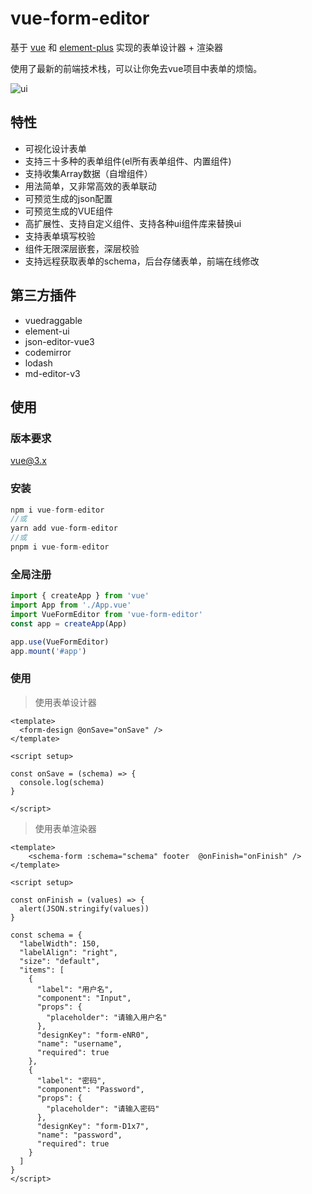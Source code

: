 # vue-form-editor

基于 [vue](https://github.com/vuejs/vue) 和 [element-plus](https://github.com/ElemeFE/element) 实现的表单设计器 + 渲染器

使用了最新的前端技术栈，可以让你免去vue项目中表单的烦恼。

![ui](./src/assets/ui.png)



## 特性

* 可视化设计表单
* 支持三十多种的表单组件(el所有表单组件、内置组件)
* 支持收集Array数据（自增组件）
* 用法简单，又非常高效的表单联动
* 可预览生成的json配置
* 可预览生成的VUE组件
* 高扩展性、支持自定义组件、支持各种ui组件库来替换ui
* 支持表单填写校验
* 组件无限深层嵌套，深层校验
* 支持远程获取表单的schema，后台存储表单，前端在线修改

## 第三方插件

* vuedraggable
* element-ui
* json-editor-vue3
* codemirror
* lodash
* md-editor-v3

## 使用

### 版本要求

vue@3.x

### 安装

```js
npm i vue-form-editor
//或
yarn add vue-form-editor
//或
pnpm i vue-form-editor
```

### 全局注册

```js
import { createApp } from 'vue'
import App from './App.vue'
import VueFormEditor from 'vue-form-editor'
const app = createApp(App)

app.use(VueFormEditor)
app.mount('#app')

```

### 使用

> 使用表单设计器

```vue
<template>
  <form-design @onSave="onSave" />
</template>

<script setup>

const onSave = (schema) => {
  console.log(schema)
}

</script>
```

> 使用表单渲染器

```vue
<template>
    <schema-form :schema="schema" footer  @onFinish="onFinish" />
</template>

<script setup>

const onFinish = (values) => {
  alert(JSON.stringify(values))
}

const schema = {
  "labelWidth": 150,
  "labelAlign": "right",
  "size": "default",
  "items": [
    {
      "label": "用户名",
      "component": "Input",
      "props": {
        "placeholder": "请输入用户名"
      },
      "designKey": "form-eNR0",
      "name": "username",
      "required": true
    },
    {
      "label": "密码",
      "component": "Password",
      "props": {
        "placeholder": "请输入密码"
      },
      "designKey": "form-D1x7",
      "name": "password",
      "required": true
    }
  ]
}
</script>
```


